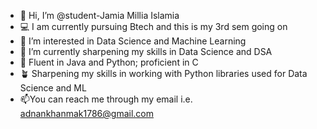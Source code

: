 - 👋 Hi, I’m @student-Jamia Millia Islamia
- 💻 I am currently pursuing Btech and this is my 3rd sem going on
- 👀 I’m interested in Data Science and Machine Learning
- 🌱 I’m currently sharpening my skills in Data Science and DSA
- 🌱 Fluent in Java and Python; proficient in C 
- 🪴 Sharpening my skills in working with Python libraries used for Data Science and ML
- 📫You can reach me through my email i.e. adnankhanmak1786@gmail.com
